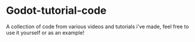 # Godot-tutorial-code
A collection of code from various videos and tutorials i've made, feel free to use it yourself or as an example!
